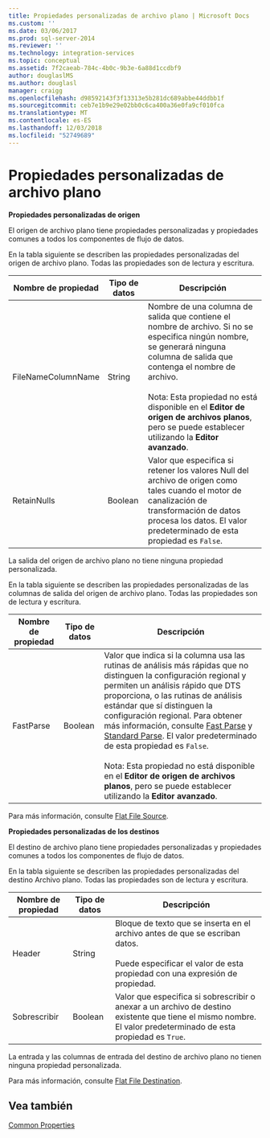 ```yaml
---
title: Propiedades personalizadas de archivo plano | Microsoft Docs
ms.custom: ''
ms.date: 03/06/2017
ms.prod: sql-server-2014
ms.reviewer: ''
ms.technology: integration-services
ms.topic: conceptual
ms.assetid: 7f2caeab-784c-4b0c-9b3e-6a88d1ccdbf9
author: douglaslMS
ms.author: douglasl
manager: craigg
ms.openlocfilehash: d98592143f3f13313e5b281dc689abbe44ddbb1f
ms.sourcegitcommit: ceb7e1b9e29e02bb0c6ca400a36e0fa9cf010fca
ms.translationtype: MT
ms.contentlocale: es-ES
ms.lasthandoff: 12/03/2018
ms.locfileid: "52749689"
---
```

# <a name="flat-file-custom-properties"></a>Propiedades personalizadas de archivo plano
  **Propiedades personalizadas de origen**  
  
 El origen de archivo plano tiene propiedades personalizadas y propiedades comunes a todos los componentes de flujo de datos.  
  
 En la tabla siguiente se describen las propiedades personalizadas del origen de archivo plano. Todas las propiedades son de lectura y escritura.  
  
|Nombre de propiedad|Tipo de datos|Descripción|  
|-------------------|---------------|-----------------|  
|FileNameColumnName|String|Nombre de una columna de salida que contiene el nombre de archivo. Si no se especifica ningún nombre, se generará ninguna columna de salida que contenga el nombre de archivo.<br /><br /> Nota: Esta propiedad no está disponible en el **Editor de origen de archivos planos**, pero se puede establecer utilizando la **Editor avanzado**.|  
|RetainNulls|Boolean|Valor que especifica si retener los valores Null del archivo de origen como tales cuando el motor de canalización de transformación de datos procesa los datos. El valor predeterminado de esta propiedad es `False`.|  
  
 La salida del origen de archivo plano no tiene ninguna propiedad personalizada.  
  
 En la tabla siguiente se describen las propiedades personalizadas de las columnas de salida del origen de archivo plano. Todas las propiedades son de lectura y escritura.  
  
|Nombre de propiedad|Tipo de datos|Descripción|  
|-------------------|---------------|-----------------|  
|FastParse|Boolean|Valor que indica si la columna usa las rutinas de análisis más rápidas que no distinguen la configuración regional y permiten un análisis rápido que DTS proporciona, o las rutinas de análisis estándar que sí distinguen la configuración regional. Para obtener más información, consulte [Fast Parse](../fast-parse.md) y [Standard Parse](../standard-parse.md). El valor predeterminado de esta propiedad es `False`.<br /><br /> Nota: Esta propiedad no está disponible en el **Editor de origen de archivos planos**, pero se puede establecer utilizando la **Editor avanzado**.|  
  
 Para más información, consulte [Flat File Source](flat-file-source.md).  
  
 **Propiedades personalizadas de los destinos**  
  
 El destino de archivo plano tiene propiedades personalizadas y propiedades comunes a todos los componentes de flujo de datos.  
  
 En la tabla siguiente se describen las propiedades personalizadas del destino Archivo plano. Todas las propiedades son de lectura y escritura.  
  
|Nombre de propiedad|Tipo de datos|Descripción|  
|-------------------|---------------|-----------------|  
|Header|String|Bloque de texto que se inserta en el archivo antes de que se escriban datos.<br /><br /> Puede especificar el valor de esta propiedad con una expresión de propiedad.|  
|Sobrescribir|Boolean|Valor que especifica si sobrescribir o anexar a un archivo de destino existente que tiene el mismo nombre. El valor predeterminado de esta propiedad es `True`.|  
  
 La entrada y las columnas de entrada del destino de archivo plano no tienen ninguna propiedad personalizada.  
  
 Para más información, consulte [Flat File Destination](flat-file-destination.md).  
  
## <a name="see-also"></a>Vea también  
 [Common Properties](../common-properties.md)  
  
  
